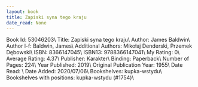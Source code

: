```yaml
---
layout: book
title: Zapiski syna tego kraju
date_read: None
---
```


Book Id: 53046203\ 
Title: Zapiski syna tego kraju\ 
Author: James Baldwin\ 
Author l-f: Baldwin, James\ 
Additional Authors: Mikołaj Denderski, Przemek Dębowski\ 
ISBN: 8366147045\ 
ISBN13: 9788366147041\ 
My Rating: 0\ 
Average Rating: 4.37\ 
Publisher: Karakter\ 
Binding: Paperback\ 
Number of Pages: 224\ 
Year Published: 2019\ 
Original Publication Year: 1955\ 
Date Read: \ 
Date Added: 2020/07/06\ 
Bookshelves: kupka-wstydu\ 
Bookshelves with positions: kupka-wstydu (#1754)\ 

